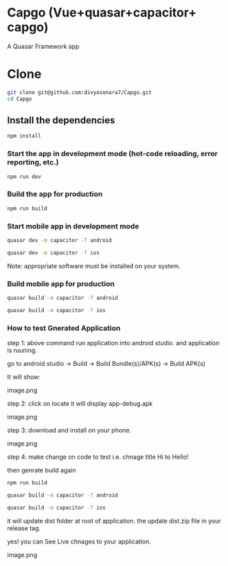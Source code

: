 # Capgo (Vue+quasar+capacitor+ capgo)

A Quasar Framework app

# Clone 
```bash
git clone git@github.com:divyasonara7/Capgo.git
cd Capgo
```

## Install the dependencies
```bash
npm install
```

### Start the app in development mode (hot-code reloading, error reporting, etc.)
```bash
npm run dev
```


### Build the app for production
```bash
npm run build
```

### Start mobile app in development mode 
```bash
quasar dev -m capacitor -T android

quasar dev -m capacitor -T ios
```
Note: appropriate software must be installed on your system.


### Build mobile app for production
```bash
quasar build -m capacitor -T android

quasar build -m capacitor -T ios
```


### How to test Gnerated Application

step 1: above command run application into android studio. and application is ruuning.

go to android studio -> Build ->  Build Bundle(s)/APK(s) -> Build APK(s)

It will show:

image.png

 step 2: click on locate  it will  display app-debug.apk

image.png

step 3: download and install on your phone.

image.png


step 4: make change on code to test i.e. chnage title Hi to Hello!

then genrate build again 

```bash
npm run build
```

```bash
quasar build -m capacitor -T android

quasar build -m capacitor -T ios
```

it will update dist folder at root of application. the update dist.zip file in your release tag.

yes! you can See Live chnages to your application.

image.png